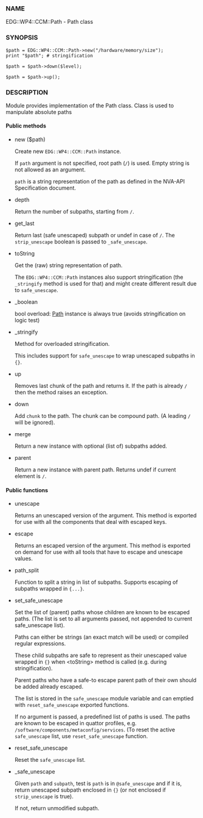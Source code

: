 
### NAME

EDG::WP4::CCM::Path - Path class

### SYNOPSIS

    $path = EDG::WP4::CCM::Path->new("/hardware/memory/size");
    print "$path"; # stringification

    $path = $path->down($level);

    $path = $path->up();

### DESCRIPTION

Module provides implementation of the Path class. Class is used
to manipulate absolute paths

#### Public methods

- new ($path)

    Create new `EDG::WP4::CCM::Path` instance.

    If `path` argument is not specified, root path (`/`) is used.
    Empty string is not allowed as an argument.

    `path` is a string representation of the path as defined in the NVA-API
    Specification document.

- depth

    Return the number of subpaths, starting from `/`.

- get\_last

    Return last (safe unescaped) subpath or undef in case of `/`.
    The `strip_unescape` boolean is passed to `_safe_unescape`.

- toString

    Get the (raw) string representation of path.

    The `EDG::WP4::CCM::Path` instances also support stringification
    (the `_stringify` method is used for that) and might create different result
    due to `safe_unescape`.

- \_boolean

    bool overload: [Path](../CAF/Path.md) instance is always true (avoids stringification on logic test)

- \_stringify

    Method for overloaded stringification.

    This includes support for `safe_unescape` to wrap
    unescaped subpaths in `{}`.

- up

    Removes last chunk of the path and returns it.
    If the path is already `/` then the method
    raises an exception.

- down

    Add `chunk` to the path. The chunk can be compound path.
    (A leading `/` will be ignored).

- merge

    Return a new instance with optional (list of) subpaths added.

- parent

    Return a new instance with parent path.
    Returns undef if current element is `/`.

#### Public functions

- unescape

    Returns an unescaped version of the argument. This method is exported
    for use with all the components that deal with escaped keys.

- escape

    Returns an escaped version of the argument.  This method is exported on
    demand for use with all tools that have to escape and unescape values.

- path\_split

    Function to split a string in list of subpaths.
    Supports escaping of subpaths wrapped in `{...}`.

- set\_safe\_unescape

    Set the list of (parent) paths whose children are known to be escaped paths.
    (The list is set to all arguments passed, not appended to current safe\_unescape list).

    Paths can either be strings (an exact match will be used)
    or compiled regular expressions.

    These child subpaths are safe to represent as their unescaped value
    wrapped in `{}` when &lt;toString> method is called (e.g. during stringification).

    Parent paths who have a safe-to escape parent path of their own should be added
    already escaped.

    The list is stored in the `safe_unescape` module variable and
    can emptied with `reset_safe_unescape` exported functions.

    If no argument is passed, a predefined list of paths is used. The paths are known
    to be escaped in quattor profiles, e.g. `/software/components/metaconfig/services`.
    (To reset the active `safe_unescape` list, use `reset_safe_unescape` function.

- reset\_safe\_unescape

    Reset the `safe_unescape` list.

- \_safe\_unescape

    Given `path` and `subpath`, test is `path` is in `@safe_unescape`
    and if it is, return unescaped subpath enclosed in `{}` (or not enclosed if
    `strip_unescape` is true).

    If not, return unmodified subpath.
